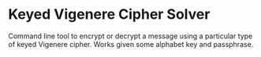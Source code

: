 # Keyed Vigenere Cipher Solver

Command line tool to encrypt or decrypt a message using a particular type of keyed Vigenere cipher. Works given some alphabet key and passphrase.
